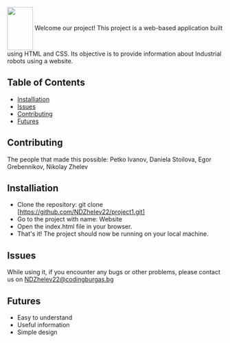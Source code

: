  <img src= "https://discord.com/channels/@me/871718613755768832/1114222805635055779" width="60" height="100" align="center">
Welcome our project! This project is a web-based application built using HTML and CSS. Its objective is to provide information about Industrial robots using a website.

## Table of Contents
* [Installiation](#installiation)
* [Issues](#issues)
* [Contributing](#contributing) 
* [Futures](#features)

## Contributing
The people that made this possible: Petko Ivanov, Daniela Stoilova, Egor Grebennikov, Nikolay Zhelev

## Installiation
* Clone the repository: git clone [https://github.com/NDZhelev22/project1.git]
* Go to the project with name: Website
* Open the index.html file in your browser.
* That's it! The project should now be running on your local machine.
	
## Issues
While using it, if you encounter any bugs or other problems, please contact us on NDZhelev22@codingburgas.bg

## Futures
* Easy to understand
* Useful information
* Simple design
